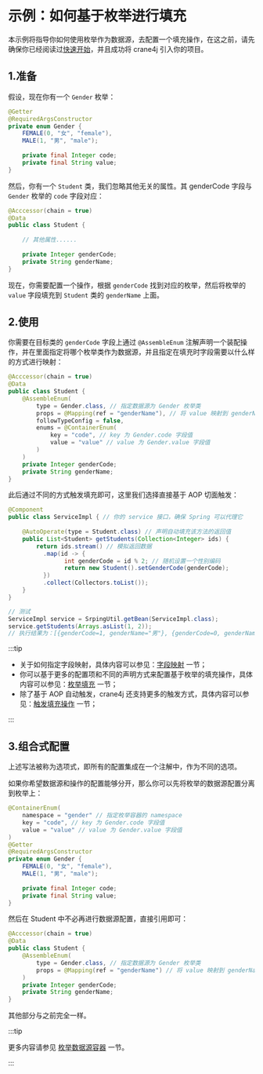 # 示例：如何基于枚举进行填充

本示例将指导你如何使用枚举作为数据源，去配置一个填充操作，在这之前，请先确保你已经阅读过[快速开始](./../user_guide/getting_started/getting_started_abstract.md)，并且成功将 crane4j 引入你的项目。

## 1.准备

假设，现在你有一个 `Gender` 枚举：

~~~java
@Getter
@RequiredArgsConstructor
private enum Gender {
    FEMALE(0, "女", "female"), 
  	MALE(1, "男", "male");
  
    private final Integer code;
    private final String value;
}
~~~

然后，你有一个 `Student` 类，我们忽略其他无关的属性。其 genderCode 字段与 `Gender` 枚举的 `code` 字段对应：

~~~java
@Acccessor(chain = true)
@Data
public class Student {
  
  	// 其他属性......
  
  	private Integer genderCode;
  	private String genderName;
}
~~~

现在，你需要配置一个操作，根据 `genderCode` 找到对应的枚举，然后将枚举的 `value` 字段填充到 `Student` 类的 `genderName` 上面。

## 2.使用

你需要在目标类的 `genderCode` 字段上通过 `@AssembleEnum` 注解声明一个装配操作，并在里面指定将哪个枚举类作为数据源，并且指定在填充时字段需要以什么样的方式进行映射：

~~~java
@Acccessor(chain = true)
@Data
public class Student {
  	@AssembleEnum(
        type = Gender.class, // 指定数据源为 Gender 枚举类
        props = @Mapping(ref = "genderName"), // 将 value 映射到 genderName 字段上
        followTypeConfig = false, 
        enums = @ContainerEnum(
            key = "code", // key 为 Gender.code 字段值
            value = "value" // value 为 Gender.value 字段值
        )
    )
  	private Integer genderCode;
  	private String genderName;
}
~~~

此后通过不同的方式触发填充即可，这里我们选择直接基于 AOP 切面触发：

~~~java
@Component
public class ServiceImpl { // 你的 service 接口，确保 Spring 可以代理它
  	
  	@AutoOperate(type = Student.class) // 声明自动填充该方法的返回值
    public List<Student> getStudents(Collection<Integer> ids) {
      	return ids.stream() // 模拟返回数据
          .map(id -> {
            	int genderCode = id % 2; // 随机设置一个性别编码
            	return new Student().setGenderCode(genderCode);
          })
          .collect(Collectors.toList());
    }
}

// 测试
ServiceImpl service = SrpingUtil.getBean(ServiceImpl.class);
service.getStudents(Arrays.asList(1, 2)); 
// 执行结果为：[{genderCode=1, genderName="男"}, {genderCode=0, genderName="女"}]
~~~

:::tip

- 关于如何指定字段映射，具体内容可以参见：[字段映射](./../basic/property_mapping.md) 一节；
- 你可以基于更多的配置项和不同的声明方式来配置基于枚举的填充操作，具体内容可以参见：[枚举填充](./../basic/container/enum_container.md) 一节；
- 除了基于 AOP 自动触发，crane4j 还支持更多的触发方式，具体内容可以参见：[触发填充操作](./../basic/trigger_operation.md) 一节；

:::

## 3.组合式配置

上述写法被称为选项式，即所有的配置集成在一个注解中，作为不同的选项。

如果你希望数据源和操作的配置能够分开，那么你可以先将枚举的数据源配置分离到枚举上：

~~~java
@ContainerEnum(
    namespace = "gender" // 指定枚举容器的 namespace
    key = "code", // key 为 Gender.code 字段值
    value = "value" // value 为 Gender.value 字段值
)
@Getter
@RequiredArgsConstructor
private enum Gender {
    FEMALE(0, "女", "female"), 
  	MALE(1, "男", "male");
  
    private final Integer code;
    private final String value;
}
~~~

然后在 Student 中不必再进行数据源配置，直接引用即可：

~~~java
@Acccessor(chain = true)
@Data
public class Student {
  	@AssembleEnum(
        type = Gender.class, // 指定数据源为 Gender 枚举类
        props = @Mapping(ref = "genderName") // 将 value 映射到 genderName 字段上
    )
  	private Integer genderCode;
  	private String genderName;
}
~~~

其他部分与之前完全一样。

:::tip

更多内容请参见 [枚举数据源容器](./../basic/container/enum_container) 一节。

:::
